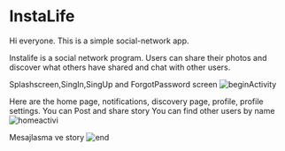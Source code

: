 # InstaLife

Hi everyone. This is a simple social-network app.

Instalife is a social network program. Users can share their photos and discover what others have shared and chat with other users.

Splashscreen,SingIn,SingUp and ForgotPassword screen
![beginActivity](https://github.com/FuadHev/InstagramClone/assets/121355264/6439449c-ddcd-4ae3-831d-959b8006f5a8)

Here are the home page, notifications, discovery page, profile, profile settings.
You can Post and share story
You can find other users by name
![homeactivi](https://github.com/FuadHev/InstagramClone/assets/121355264/6c32b6d4-5142-4424-9c26-faf49b9fe675)

Mesajlasma ve story
![end](https://github.com/FuadHev/InstagramClone/assets/121355264/0953c151-8a84-43bf-a43f-f8608882e353)

